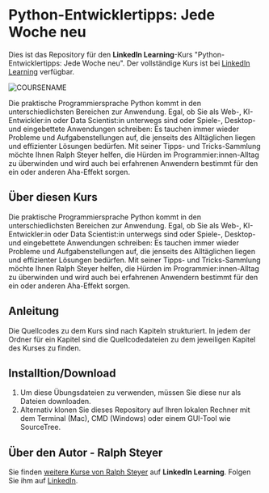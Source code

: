 # Python-Entwicklertipps: Jede Woche neu
Dies ist das Repository für den **LinkedIn Learning**-Kurs "Python-Entwicklertipps: Jede Woche neu". Der vollständige Kurs ist bei [LinkedIn Learning](https://www.linkedin.com/learning/python-entwicklertipps-jede-woche-neu/) verfügbar.

![COURSENAME][lil-thumbnail-url] 

Die praktische Programmiersprache Python kommt in den unterschiedlichsten Bereichen zur Anwendung. Egal, ob Sie als Web-, KI-Entwickler:in oder Data Scientist:in unterwegs sind oder Spiele-, Desktop- und eingebettete Anwendungen schreiben: Es tauchen immer wieder Probleme und Aufgabenstellungen auf, die jenseits des Alltäglichen liegen und effizienter Lösungen bedürfen. Mit seiner Tipps- und Tricks-Sammlung möchte Ihnen Ralph Steyer helfen, die Hürden im Programmier:innen-Alltag zu überwinden und wird auch bei erfahrenen Anwendern bestimmt für den ein oder anderen Aha-Effekt sorgen.

## Über diesen Kurs
Die praktische Programmiersprache Python kommt in den unterschiedlichsten Bereichen zur Anwendung. Egal, ob Sie als Web-, KI-Entwickler:in oder Data Scientist:in unterwegs sind oder Spiele-, Desktop- und eingebettete Anwendungen schreiben: Es tauchen immer wieder Probleme und Aufgabenstellungen auf, die jenseits des Alltäglichen liegen und effizienter Lösungen bedürfen. Mit seiner Tipps- und Tricks-Sammlung möchte Ihnen Ralph Steyer helfen, die Hürden im Programmier:innen-Alltag zu überwinden und wird auch bei erfahrenen Anwendern bestimmt für den ein oder anderen Aha-Effekt sorgen.

## Anleitung
Die Quellcodes zu dem Kurs sind nach Kapiteln strukturiert. In jedem der Ordner für ein Kapitel sind die Quellcodedateien zu dem jeweiligen Kapitel des Kurses zu finden.

## Installtion/Download
1. Um diese Übungsdateien zu verwenden, müssen Sie diese nur als Dateien downloaden.
2. Alternativ klonen Sie dieses Repository auf Ihren lokalen Rechner mit dem Terminal (Mac), CMD (Windows) oder einem GUI-Tool wie SourceTree.

## Über den Autor - Ralph Steyer
Sie finden [weitere Kurse von Ralph Steyer](https://www.linkedin.com/learning/instructors/ralph-steyer) auf **LinkedIn Learning**. Folgen Sie ihm auf [LinkedIn](https://www.linkedin.com/in/ralph-steyer-a69781/?trk=lil_instructor). 

[lil-thumbnail-url]: https://cdn.lynda.com/course/2995108/2995108-1660822036994-16x9.jpg
